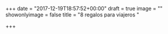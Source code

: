 +++
date = "2017-12-19T18:57:52+00:00"
draft = true
image = ""
showonlyimage = false
title = "8 regalos para viajeros "

+++
